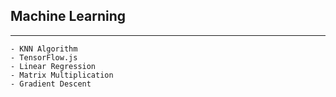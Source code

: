 ## Machine Learning 
---
    - KNN Algorithm 
    - TensorFlow.js 
    - Linear Regression
    - Matrix Multiplication
    - Gradient Descent 







